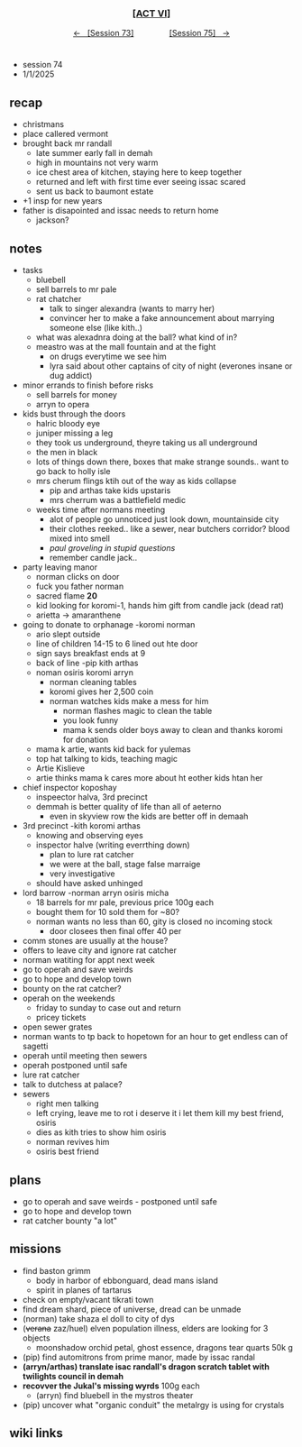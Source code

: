 
<div align="center">
  <h3 align="center"><a href="https://github.com/h-griffin/dnd-notes/blob/main/grimmhaus/act-VI" >[ACT VI]</a></h3>
  <p align="center">
    <a href="https://github.com/h-griffin/dnd-notes/blob/main/grimmhaus/act-VI/24-12-18.md" >&larr; &nbsp; [Session 73]</a>
    &nbsp;&nbsp;&nbsp;&nbsp;&nbsp;&nbsp;&nbsp;&nbsp;&nbsp;&nbsp;&nbsp;&nbsp;&nbsp;&nbsp;
    <a href="https://github.com/h-griffin/dnd-notes/blob/main/grimmhaus/act-VI/25-01-08.md" >[Session 75] &nbsp; &rarr;</a>
  </p>
</div>

#  
- session 74
- 1/1/2025

## recap 
- christmans
- place callered vermont 
- brought back mr randall
    - late summer early fall in demah
    - high in mountains not very warm
    - ice chest area of kitchen, staying here to keep together
    - returned and left with first time ever seeing issac scared
    - sent us back to baumont estate
- +1 insp for new years
- father is disapointed and issac needs to return home
    - jackson?

## notes 
- tasks
    - bluebell
    - sell barrels to mr pale
    - rat chatcher
        - talk to singer alexandra (wants to marry her)
        - convincer her to make a fake announcement about marrying someone else (like kith..)
    - what was alexadnra doing at the ball? what kind of in?
    - meastro was at the mall fountain and at the fight
        - on drugs everytime we see him
        - lyra said about other captains of city of night (everones insane or dug addict)
- minor errands to finish before risks
    - sell barrels for money
    - arryn to opera
- kids bust through the doors
    - halric bloody eye
    - juniper missing a leg
    - they took us underground, theyre taking us all underground
    - the men in black
    - lots of things down there, boxes that make strange sounds.. want to go back to holly isle
    - mrs cherum flings ktih out of the way as kids collapse
        - pip and arthas take kids upstaris 
        - mrs cherrum was a battlefield medic
    - weeks time after normans meeting
        - alot of people go unnoticed just look down, mountainside city
        - their clothes reeked.. like a sewer, near butchers corridor? blood mixed into smell
        - *paul groveling in stupid questions*
        - remember candle jack..
- party leaving manor
    - norman clicks on door 
    - fuck you father norman
    - sacred flame **20**
    - kid looking for koromi-1, hands him gift from candle jack (dead rat)
    - arietta -> amaranthene
- going to donate to orphanage -koromi norman 
    - ario slept outside
    - line of children 14-15 to 6 lined out hte door
    - sign says breakfast ends at 9
    - back of line -pip kith arthas
    - noman osiris koromi arryn
        - norman cleaning tables
        - koromi gives her 2,500 coin
        - norman watches kids make a mess for him
            - norman flashes magic to clean the table
            - you look funny
            - mama k sends older boys away to clean and thanks koromi for donation
    - mama k artie, wants kid back for yulemas
    - top hat talking to kids, teaching magic
    - Artie Kislieve
    - artie thinks mama k cares more about ht eother kids htan her
- chief inspector koposhay
    - inspeector halva, 3rd precinct
    - demmah is better quality of life than all of aeterno
        - even in skyview row the kids are better off in demaah
- 3rd precinct -kith koromi arthas
    - knowing and observing eyes
    - inspector halve (writing everrthing down)
        - plan to lure rat catcher
        - we were at the ball, stage false marraige 
        - very investigative
    - should have asked unhinged 
- lord barrow -norman arryn osiris micha
    - 18 barrels for mr pale, previous price 100g each
    - bought them for 10 sold them for ~80?
    - norman wants no less than 60, gity is closed no incoming stock
        - door closees then final offer 40 per
- comm stones are usually at the house?
- offers to leave city and ignore rat catcher 
- norman watiting for appt next week
- go to operah and save weirds
- go to hope and develop town
- bounty on the rat catcher?
- operah on the weekends
    - friday to sunday to case out and return
    - pricey tickets
- open sewer grates
- norman wants to tp back to hopetown for an hour to get endless can of sagetti
- operah until meeting then sewers
- operah postponed until safe
- lure rat catcher
- talk to dutchess at palace?
- sewers
    - right men talking
    - left crying, leave me to rot i deserve it i let them kill my best friend, osiris
    - dies as kith tries to show him osiris
    - norman revives him
    - osiris best friend

## plans
- go to operah and save weirds - postponed until safe
- go to hope and develop town
- rat catcher bounty "a lot"

## missions
- find baston grimm
    - body in harbor of ebbonguard, dead mans island
    - spirit in planes of tartarus
- check on empty/vacant tikrati town
- find dream shard, piece of universe, dread can be unmade
- (norman) take shaza el doll to city of dys
- (~~verana~~ zaz/huel) elven population illness, elders are looking for 3 objects
    - moonshadow orchid petal, ghost essence, dragons tear quarts 50k g
- (pip) find automitrons from prime manor, made by issac randal
- **(arryn/arthas) translate isac randall's dragon scratch tablet with twilights council in demah**
- **recovver the Jukal's missing wyrds** 100g each
    - (arryn) find bluebell in the mystros theater 
- (pip) uncover what "organic conduit" the metalrgy is using for crystals

## wiki links

